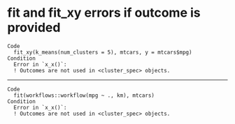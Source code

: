 # fit and fit_xy errors if outcome is provided

    Code
      fit_xy(k_means(num_clusters = 5), mtcars, y = mtcars$mpg)
    Condition
      Error in `x_x()`:
      ! Outcomes are not used in <cluster_spec> objects.

---

    Code
      fit(workflows::workflow(mpg ~ ., km), mtcars)
    Condition
      Error in `x_x()`:
      ! Outcomes are not used in <cluster_spec> objects.

